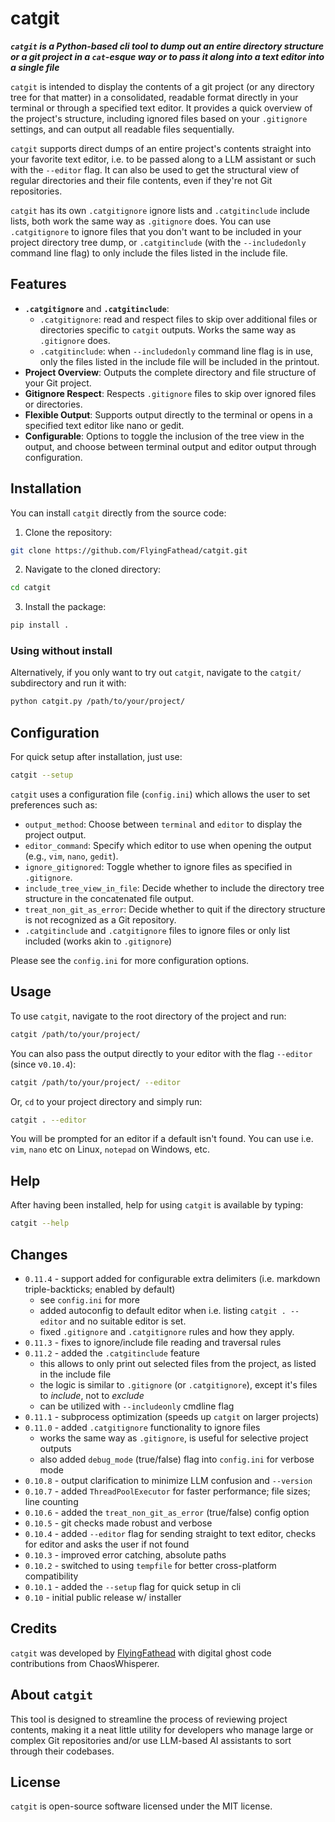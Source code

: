 # catgit

**_`catgit` is a Python-based cli tool to dump out an entire directory structure or a git project in a `cat`-esque way or to pass it along into a text editor into a single file_**

`catgit` is intended to display the contents of a git project (or any directory tree for that matter) in a consolidated, readable format directly in your terminal or through a specified text editor. It provides a quick overview of the project's structure, including ignored files based on your `.gitignore` settings, and can output all readable files sequentially.

`catgit` supports direct dumps of an entire project's contents straight into your favorite text editor, i.e. to be passed along to a LLM assistant or such with the `--editor` flag. It can also be used to get the structural view of regular directories and their file contents, even if they're not Git repositories.

`catgit` has its own `.catgitignore` ignore lists and `.catgitinclude` include lists, both work the same way as `.gitignore` does. You can use `.catgitignore` to ignore files that you don't want to be included in your project directory tree dump, or `.catgitinclude` (with the `--includedonly` command line flag) to only include the files listed in the include file.

## Features

- **`.catgitignore`** and **`.catgitinclude`**:
    - `.catgitignore`: read and respect files to skip over additional files or directories specific to `catgit` outputs. Works the same way as `.gitignore` does.
    - `.catgitinclude`: when `--includedonly` command line flag is in use, only the files listed in the include file will be included in the printout.
- **Project Overview**: Outputs the complete directory and file structure of your Git project.
- **Gitignore Respect**: Respects `.gitignore` files to skip over ignored files or directories.
- **Flexible Output**: Supports output directly to the terminal or opens in a specified text editor like nano or gedit.
- **Configurable**: Options to toggle the inclusion of the tree view in the output, and choose between terminal output and editor output through configuration.

## Installation

You can install `catgit` directly from the source code:

1. Clone the repository:
```bash
git clone https://github.com/FlyingFathead/catgit.git
```
2. Navigate to the cloned directory:
```bash
cd catgit
```
3. Install the package:
```bash
pip install .
```

### Using without install

Alternatively, if you only want to try out `catgit`, navigate to the `catgit/` subdirectory and run it with:
```bash
python catgit.py /path/to/your/project/
```

## Configuration

For quick setup after installation, just use:
```bash
catgit --setup
```

`catgit` uses a configuration file (`config.ini`) which allows the user to set preferences such as:

- `output_method`: Choose between `terminal` and `editor` to display the project output.
- `editor_command`: Specify which editor to use when opening the output (e.g., `vim`, `nano`, `gedit`).
- `ignore_gitignored`: Toggle whether to ignore files as specified in `.gitignore`.
- `include_tree_view_in_file`: Decide whether to include the directory tree structure in the concatenated file output.
- `treat_non_git_as_error`: Decide whether to quit if the directory structure is not recognized as a Git repository.
- `.catgitinclude` and `.catgitignore` files to ignore files or only list included (works akin to `.gitignore`)

Please see the `config.ini` for more configuration options.

## Usage

To use `catgit`, navigate to the root directory of the project and run:
```bash
catgit /path/to/your/project/
```

You can also pass the output directly to your editor with the flag `--editor` (since v`0.10.4`):
```bash
catgit /path/to/your/project/ --editor
```

Or, `cd` to your project directory and simply run:
```bash
catgit . --editor
```

You will be prompted for an editor if a default isn't found. You can use i.e. `vim`, `nano` etc on Linux, `notepad` on Windows, etc.

## Help

After having been installed, help for using `catgit` is available by typing:

```bash
catgit --help
```

## Changes
- `0.11.4` - support added for configurable extra delimiters (i.e. markdown triple-backticks; enabled by default)
    - see `config.ini` for more
    - added autoconfig to default editor when i.e. listing `catgit . --editor` and no suitable editor is set.
    - fixed `.gitignore` and `.catgitignore` rules and how they apply.
- `0.11.3` - fixes to ignore/include file reading and traversal rules
- `0.11.2` - added the `.catgitinclude` feature
    - this allows to only print out selected files from the project, as listed in the include file
    - the logic is similar to `.gitignore` (or `.catgitignore`), except it's files to _include_, not to _exclude_
    - can be utilized with `--includeonly` cmdline flag
- `0.11.1` - subprocess optimization (speeds up `catgit` on larger projects)
- `0.11.0` - added `.catgitignore` functionality to ignore files
    - works the same way as `.gitignore`, is useful for selective project outputs
    - also added `debug_mode` (true/false) flag into `config.ini` for verbose mode
- `0.10.8` - output clarification to minimize LLM confusion and `--version`
- `0.10.7` - added `ThreadPoolExecutor` for faster performance; file sizes; line counting
- `0.10.6` - added the `treat_non_git_as_error` (true/false) config option
- `0.10.5` - git checks made robust and verbose
- `0.10.4` - added `--editor` flag for sending straight to text editor, checks for editor and asks the user if not found
- `0.10.3` - improved error catching, absolute paths
- `0.10.2` - switched to using `tempfile` for better cross-platform compatibility
- `0.10.1` - added the `--setup` flag for quick setup in cli
- `0.10` - initial public release w/ installer

## Credits

`catgit` was developed by [FlyingFathead](https://github.com/FlyingFathead) with digital ghost code contributions from ChaosWhisperer. 

## About `catgit`

This tool is designed to streamline the process of reviewing project contents, making it a neat little utility for developers who manage large or complex Git repositories and/or use LLM-based AI assistants to sort through their codebases.

## License

`catgit` is open-source software licensed under the MIT license.
